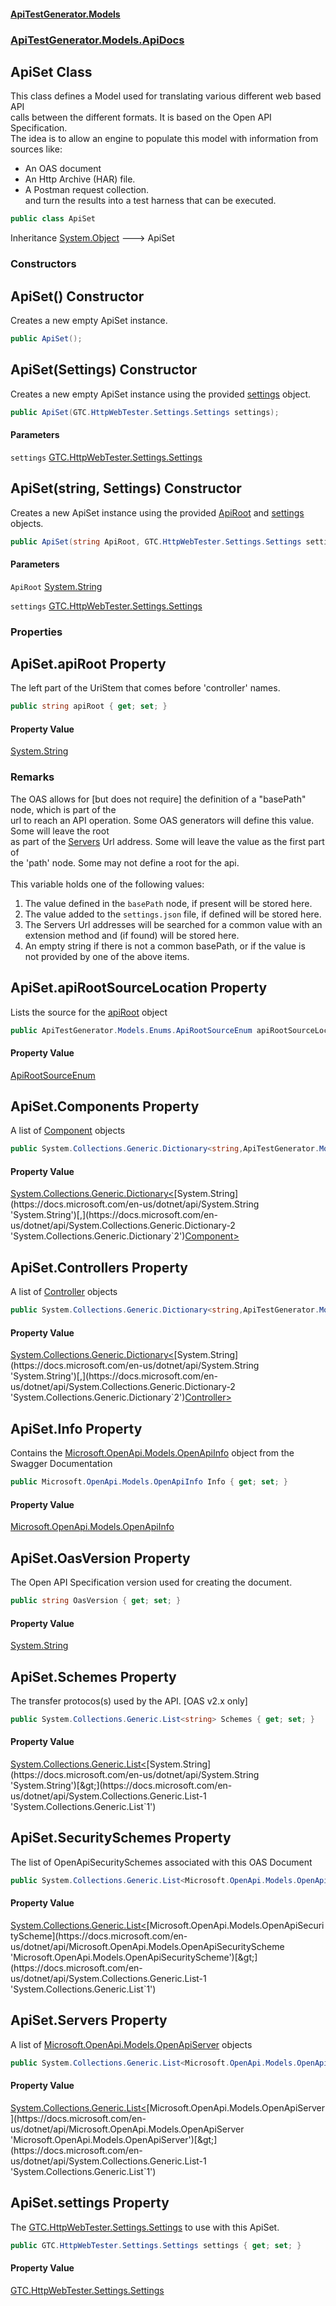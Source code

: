#### [ApiTestGenerator.Models](ApiTestGenerator.Models.md 'ApiTestGenerator.Models')
### [ApiTestGenerator.Models.ApiDocs](ApiTestGenerator.Models.md#ApiTestGenerator.Models.ApiDocs 'ApiTestGenerator.Models.ApiDocs')

## ApiSet Class

This class defines a Model used for translating various different web based API   
calls between the different formats. It is based on the Open API Specification.  
The idea is to allow an engine to populate this model with information from  
sources like:  
- An OAS document  
- An Http Archive (HAR) file.  
- A Postman request collection.  
and turn the results into a test harness that can be executed.

```csharp
public class ApiSet
```

Inheritance [System.Object](https://docs.microsoft.com/en-us/dotnet/api/System.Object 'System.Object') &#129106; ApiSet
### Constructors

<a name='ApiTestGenerator.Models.ApiDocs.ApiSet.ApiSet()'></a>

## ApiSet() Constructor

Creates a new empty ApiSet instance.

```csharp
public ApiSet();
```

<a name='ApiTestGenerator.Models.ApiDocs.ApiSet.ApiSet(GTC.HttpWebTester.Settings.Settings)'></a>

## ApiSet(Settings) Constructor

Creates a new empty ApiSet instance using the provided [settings](ApiSet.md#ApiTestGenerator.Models.ApiDocs.ApiSet.ApiSet(GTC.HttpWebTester.Settings.Settings).settings 'ApiTestGenerator.Models.ApiDocs.ApiSet.ApiSet(GTC.HttpWebTester.Settings.Settings).settings') object.

```csharp
public ApiSet(GTC.HttpWebTester.Settings.Settings settings);
```
#### Parameters

<a name='ApiTestGenerator.Models.ApiDocs.ApiSet.ApiSet(GTC.HttpWebTester.Settings.Settings).settings'></a>

`settings` [GTC.HttpWebTester.Settings.Settings](https://docs.microsoft.com/en-us/dotnet/api/GTC.HttpWebTester.Settings.Settings 'GTC.HttpWebTester.Settings.Settings')

<a name='ApiTestGenerator.Models.ApiDocs.ApiSet.ApiSet(string,GTC.HttpWebTester.Settings.Settings)'></a>

## ApiSet(string, Settings) Constructor

Creates a new ApiSet instance using the provided [ApiRoot](ApiSet.md#ApiTestGenerator.Models.ApiDocs.ApiSet.ApiSet(string,GTC.HttpWebTester.Settings.Settings).ApiRoot 'ApiTestGenerator.Models.ApiDocs.ApiSet.ApiSet(string, GTC.HttpWebTester.Settings.Settings).ApiRoot') and [settings](ApiSet.md#ApiTestGenerator.Models.ApiDocs.ApiSet.ApiSet(string,GTC.HttpWebTester.Settings.Settings).settings 'ApiTestGenerator.Models.ApiDocs.ApiSet.ApiSet(string, GTC.HttpWebTester.Settings.Settings).settings') objects.

```csharp
public ApiSet(string ApiRoot, GTC.HttpWebTester.Settings.Settings settings);
```
#### Parameters

<a name='ApiTestGenerator.Models.ApiDocs.ApiSet.ApiSet(string,GTC.HttpWebTester.Settings.Settings).ApiRoot'></a>

`ApiRoot` [System.String](https://docs.microsoft.com/en-us/dotnet/api/System.String 'System.String')

<a name='ApiTestGenerator.Models.ApiDocs.ApiSet.ApiSet(string,GTC.HttpWebTester.Settings.Settings).settings'></a>

`settings` [GTC.HttpWebTester.Settings.Settings](https://docs.microsoft.com/en-us/dotnet/api/GTC.HttpWebTester.Settings.Settings 'GTC.HttpWebTester.Settings.Settings')
### Properties

<a name='ApiTestGenerator.Models.ApiDocs.ApiSet.apiRoot'></a>

## ApiSet.apiRoot Property

The left part of the UriStem that comes before 'controller' names.

```csharp
public string apiRoot { get; set; }
```

#### Property Value
[System.String](https://docs.microsoft.com/en-us/dotnet/api/System.String 'System.String')

### Remarks
The OAS allows for [but does not require] the definition of a "basePath" node, which is part of the  
url to reach an API operation. Some OAS generators will define this value. Some will leave the root   
as part of the [Servers](ApiSet.md#ApiTestGenerator.Models.ApiDocs.ApiSet.Servers 'ApiTestGenerator.Models.ApiDocs.ApiSet.Servers') Url address. Some will leave the value as the first part of   
the 'path' node. Some may not define a root for the api. <br/>  
This variable holds one of the following values:  
1. The value defined in the `basePath` node, if present will be stored here.  
2. The value added to the `settings.json` file, if defined will be stored here.  
3. The Servers Url addresses will be searched for a common value with an   
              extension method and (if found) will be stored here.  
4. An empty string if there is not a common basePath, or if the value is  
              not provided by one of the above items.

<a name='ApiTestGenerator.Models.ApiDocs.ApiSet.apiRootSourceLocation'></a>

## ApiSet.apiRootSourceLocation Property

Lists the source for the [apiRoot](ApiSet.md#ApiTestGenerator.Models.ApiDocs.ApiSet.apiRoot 'ApiTestGenerator.Models.ApiDocs.ApiSet.apiRoot') object

```csharp
public ApiTestGenerator.Models.Enums.ApiRootSourceEnum apiRootSourceLocation { get; set; }
```

#### Property Value
[ApiRootSourceEnum](ApiRootSourceEnum.md 'ApiTestGenerator.Models.Enums.ApiRootSourceEnum')

<a name='ApiTestGenerator.Models.ApiDocs.ApiSet.Components'></a>

## ApiSet.Components Property

A list of [Component](Component.md 'ApiTestGenerator.Models.ApiDocs.Component') objects

```csharp
public System.Collections.Generic.Dictionary<string,ApiTestGenerator.Models.ApiDocs.Component> Components { get; set; }
```

#### Property Value
[System.Collections.Generic.Dictionary&lt;](https://docs.microsoft.com/en-us/dotnet/api/System.Collections.Generic.Dictionary-2 'System.Collections.Generic.Dictionary`2')[System.String](https://docs.microsoft.com/en-us/dotnet/api/System.String 'System.String')[,](https://docs.microsoft.com/en-us/dotnet/api/System.Collections.Generic.Dictionary-2 'System.Collections.Generic.Dictionary`2')[Component](Component.md 'ApiTestGenerator.Models.ApiDocs.Component')[&gt;](https://docs.microsoft.com/en-us/dotnet/api/System.Collections.Generic.Dictionary-2 'System.Collections.Generic.Dictionary`2')

<a name='ApiTestGenerator.Models.ApiDocs.ApiSet.Controllers'></a>

## ApiSet.Controllers Property

A list of [Controller](Controller.md 'ApiTestGenerator.Models.ApiDocs.Controller') objects

```csharp
public System.Collections.Generic.Dictionary<string,ApiTestGenerator.Models.ApiDocs.Controller> Controllers { get; set; }
```

#### Property Value
[System.Collections.Generic.Dictionary&lt;](https://docs.microsoft.com/en-us/dotnet/api/System.Collections.Generic.Dictionary-2 'System.Collections.Generic.Dictionary`2')[System.String](https://docs.microsoft.com/en-us/dotnet/api/System.String 'System.String')[,](https://docs.microsoft.com/en-us/dotnet/api/System.Collections.Generic.Dictionary-2 'System.Collections.Generic.Dictionary`2')[Controller](Controller.md 'ApiTestGenerator.Models.ApiDocs.Controller')[&gt;](https://docs.microsoft.com/en-us/dotnet/api/System.Collections.Generic.Dictionary-2 'System.Collections.Generic.Dictionary`2')

<a name='ApiTestGenerator.Models.ApiDocs.ApiSet.Info'></a>

## ApiSet.Info Property

Contains the [Microsoft.OpenApi.Models.OpenApiInfo](https://docs.microsoft.com/en-us/dotnet/api/Microsoft.OpenApi.Models.OpenApiInfo 'Microsoft.OpenApi.Models.OpenApiInfo') object from the Swagger Documentation

```csharp
public Microsoft.OpenApi.Models.OpenApiInfo Info { get; set; }
```

#### Property Value
[Microsoft.OpenApi.Models.OpenApiInfo](https://docs.microsoft.com/en-us/dotnet/api/Microsoft.OpenApi.Models.OpenApiInfo 'Microsoft.OpenApi.Models.OpenApiInfo')

<a name='ApiTestGenerator.Models.ApiDocs.ApiSet.OasVersion'></a>

## ApiSet.OasVersion Property

The Open API Specification version used for creating the document.

```csharp
public string OasVersion { get; set; }
```

#### Property Value
[System.String](https://docs.microsoft.com/en-us/dotnet/api/System.String 'System.String')

<a name='ApiTestGenerator.Models.ApiDocs.ApiSet.Schemes'></a>

## ApiSet.Schemes Property

The transfer protocos(s) used by the API. [OAS v2.x only]

```csharp
public System.Collections.Generic.List<string> Schemes { get; set; }
```

#### Property Value
[System.Collections.Generic.List&lt;](https://docs.microsoft.com/en-us/dotnet/api/System.Collections.Generic.List-1 'System.Collections.Generic.List`1')[System.String](https://docs.microsoft.com/en-us/dotnet/api/System.String 'System.String')[&gt;](https://docs.microsoft.com/en-us/dotnet/api/System.Collections.Generic.List-1 'System.Collections.Generic.List`1')

<a name='ApiTestGenerator.Models.ApiDocs.ApiSet.SecuritySchemes'></a>

## ApiSet.SecuritySchemes Property

The list of OpenApiSecuritySchemes associated with this OAS Document

```csharp
public System.Collections.Generic.List<Microsoft.OpenApi.Models.OpenApiSecurityScheme> SecuritySchemes { get; set; }
```

#### Property Value
[System.Collections.Generic.List&lt;](https://docs.microsoft.com/en-us/dotnet/api/System.Collections.Generic.List-1 'System.Collections.Generic.List`1')[Microsoft.OpenApi.Models.OpenApiSecurityScheme](https://docs.microsoft.com/en-us/dotnet/api/Microsoft.OpenApi.Models.OpenApiSecurityScheme 'Microsoft.OpenApi.Models.OpenApiSecurityScheme')[&gt;](https://docs.microsoft.com/en-us/dotnet/api/System.Collections.Generic.List-1 'System.Collections.Generic.List`1')

<a name='ApiTestGenerator.Models.ApiDocs.ApiSet.Servers'></a>

## ApiSet.Servers Property

A list of [Microsoft.OpenApi.Models.OpenApiServer](https://docs.microsoft.com/en-us/dotnet/api/Microsoft.OpenApi.Models.OpenApiServer 'Microsoft.OpenApi.Models.OpenApiServer') objects

```csharp
public System.Collections.Generic.List<Microsoft.OpenApi.Models.OpenApiServer> Servers { get; set; }
```

#### Property Value
[System.Collections.Generic.List&lt;](https://docs.microsoft.com/en-us/dotnet/api/System.Collections.Generic.List-1 'System.Collections.Generic.List`1')[Microsoft.OpenApi.Models.OpenApiServer](https://docs.microsoft.com/en-us/dotnet/api/Microsoft.OpenApi.Models.OpenApiServer 'Microsoft.OpenApi.Models.OpenApiServer')[&gt;](https://docs.microsoft.com/en-us/dotnet/api/System.Collections.Generic.List-1 'System.Collections.Generic.List`1')

<a name='ApiTestGenerator.Models.ApiDocs.ApiSet.settings'></a>

## ApiSet.settings Property

The [GTC.HttpWebTester.Settings.Settings](https://docs.microsoft.com/en-us/dotnet/api/GTC.HttpWebTester.Settings.Settings 'GTC.HttpWebTester.Settings.Settings') to use with this ApiSet.

```csharp
public GTC.HttpWebTester.Settings.Settings settings { get; set; }
```

#### Property Value
[GTC.HttpWebTester.Settings.Settings](https://docs.microsoft.com/en-us/dotnet/api/GTC.HttpWebTester.Settings.Settings 'GTC.HttpWebTester.Settings.Settings')